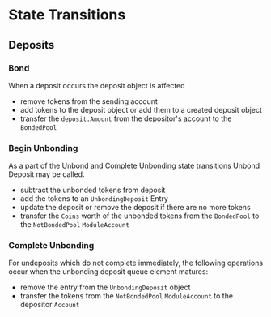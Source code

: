 # State Transitions

## Deposits

### Bond

When a deposit occurs the deposit object is affected

- remove tokens from the sending account
- add tokens to the deposit object or add them to a created deposit object
- transfer the `deposit.Amount` from the depositor's account to the `BondedPool`

### Begin Unbonding

As a part of the Unbond and Complete Unbonding state transitions Unbond
Deposit may be called.

- subtract the unbonded tokens from deposit
- add the tokens to an `UnbondingDeposit` Entry
- update the deposit or remove the deposit if there are no more tokens
- transfer the `Coins` worth of the unbonded
  tokens from the `BondedPool` to the `NotBondedPool` `ModuleAccount`

### Complete Unbonding

For undeposits which do not complete immediately, the following operations
occur when the unbonding deposit queue element matures:

- remove the entry from the `UnbondingDeposit` object
- transfer the tokens from the `NotBondedPool` `ModuleAccount` to the depositor `Account`
